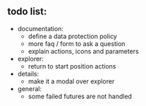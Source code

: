 ## todo list:
 - documentation:
    - define a data protection policy
    - more faq / form to ask a question
    - explain actions, icons and parameters
 - explorer:
    - return to start position actions
 - details:
   - make it a modal over explorer
 - general:
   - some failed futures are not handled
